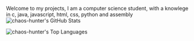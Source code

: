 Welcome to my projects, I am a computer science student, with a knowlege in c, java, javascript, html, css, python and assembly
![chaos-hunter's GitHub Stats](https://github-readme-stats.vercel.app/api?username=chaos-hunter&show_icons=true&theme=radical&cache_seconds=1800)

![chaos-hunter's Top Languages](https://github-readme-stats.vercel.app/api/top-langs/?username=chaos-hunter&layout=compact&theme=radical&cache_seconds=1800)


<!--
**chaos-hunter/chaos-hunter** is a ✨ _special_ ✨ repository because its `README.md` (this file) appears on your GitHub profile.

Here are some ideas to get you started:

- 🔭 I’m currently working on ...
- 🌱 I’m currently learning ...
- 👯 I’m looking to collaborate on ...
- 🤔 I’m looking for help with ...
- 💬 Ask me about ...
- 📫 How to reach me: ...
- 😄 Pronouns: ...
- ⚡ Fun fact: ...
-->
